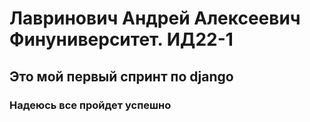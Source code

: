 # Лавринович Андрей Алексеевич Финуниверситет. ИД22-1
## Это мой первый спринт по django
### Надеюсь все пройдет успешно